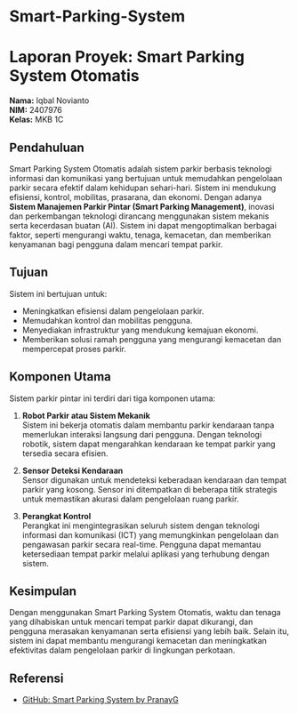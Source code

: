 # Smart-Parking-System
# Laporan Proyek: Smart Parking System Otomatis

**Nama:** Iqbal Novianto  
**NIM:** 2407976  
**Kelas:** MKB 1C  

## Pendahuluan
Smart Parking System Otomatis adalah sistem parkir berbasis teknologi informasi dan komunikasi yang bertujuan untuk memudahkan pengelolaan parkir secara efektif dalam kehidupan sehari-hari. Sistem ini mendukung efisiensi, kontrol, mobilitas, prasarana, dan ekonomi. Dengan adanya **Sistem Manajemen Parkir Pintar (Smart Parking Management)**, inovasi dan perkembangan teknologi dirancang menggunakan sistem mekanis serta kecerdasan buatan (AI). Sistem ini dapat mengoptimalkan berbagai faktor, seperti mengurangi waktu, tenaga, kemacetan, dan memberikan kenyamanan bagi pengguna dalam mencari tempat parkir.

## Tujuan
Sistem ini bertujuan untuk:
- Meningkatkan efisiensi dalam pengelolaan parkir.
- Memudahkan kontrol dan mobilitas pengguna.
- Menyediakan infrastruktur yang mendukung kemajuan ekonomi.
- Memberikan solusi ramah pengguna yang mengurangi kemacetan dan mempercepat proses parkir.

## Komponen Utama
Sistem parkir pintar ini terdiri dari tiga komponen utama:

1. **Robot Parkir atau Sistem Mekanik**  
   Sistem ini bekerja otomatis dalam membantu parkir kendaraan tanpa memerlukan interaksi langsung dari pengguna. Dengan teknologi robotik, sistem dapat mengarahkan kendaraan ke tempat parkir yang tersedia secara efisien.

2. **Sensor Deteksi Kendaraan**  
   Sensor digunakan untuk mendeteksi keberadaan kendaraan dan tempat parkir yang kosong. Sensor ini ditempatkan di beberapa titik strategis untuk memastikan akurasi dalam pengelolaan ruang parkir.

3. **Perangkat Kontrol**  
   Perangkat ini mengintegrasikan seluruh sistem dengan teknologi informasi dan komunikasi (ICT) yang memungkinkan pengelolaan dan pengawasan parkir secara real-time. Pengguna dapat memantau ketersediaan tempat parkir melalui aplikasi yang terhubung dengan sistem.

## Kesimpulan
Dengan menggunakan Smart Parking System Otomatis, waktu dan tenaga yang dihabiskan untuk mencari tempat parkir dapat dikurangi, dan pengguna merasakan kenyamanan serta efisiensi yang lebih baik. Selain itu, sistem ini dapat membantu mengurangi kemacetan dan meningkatkan efektivitas dalam pengelolaan parkir di lingkungan perkotaan.

## Referensi
- [GitHub: Smart Parking System by PranayG](https://github.com/PranayG/Smart-Parking-System)
